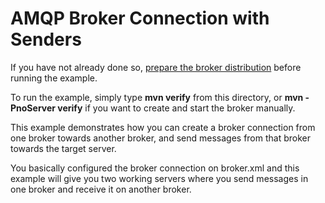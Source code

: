 # AMQP Broker Connection with Senders

If you have not already done so, [prepare the broker distribution](../../../../README.md#getting-started) before running the example.

To run the example, simply type **mvn verify** from this directory, or **mvn -PnoServer verify** if you want to create and start the broker manually.

This example demonstrates how you can create a broker connection from one broker towards another broker, and send messages from that broker towards the target server.

You basically configured the broker connection on broker.xml and this example will give you two working servers where you send messages in one broker and receive it on another broker.
